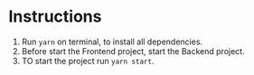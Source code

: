 # Instructions

1. Run `yarn` on terminal, to install all dependencies.
2. Before start the Frontend project, start the Backend project.
3. TO start the project run `yarn start`.
